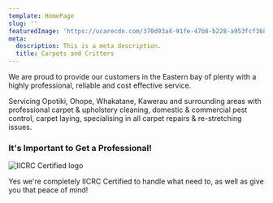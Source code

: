 ```yaml
---
template: HomePage
slug: ''
featuredImage: 'https://ucarecdn.com/370d93a4-91fe-47b8-b228-a953fcf36860/'
meta:
  description: This is a meta description.
  title: Carpets and Critters
---
```

We are proud to provide our customers in the Eastern bay of plenty with a highly professional, reliable and cost effective service.

Servicing Opotiki, Ohope, Whakatane, Kawerau and surrounding areas with professional carpet & upholstery cleaning, domestic & commercial pest control, carpet laying, specialising in all carpet repairs & re-stretching issues.



### It's Important to Get a Professional!

![IICRC Certified logo](https://ucarecdn.com/7350ca36-016b-4f2e-a108-226cbd9397ea/)

Yes we're completely IICRC Certified to handle what need to, as well as give you that peace of mind!
